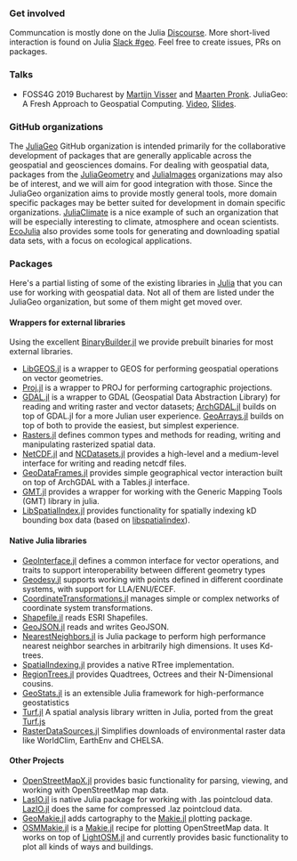 ### Get involved
Communcation is mostly done on the Julia [Discourse](https://discourse.julialang.org/c/domain/geo). More short-lived interaction is found on Julia [Slack #geo](https://julialang.org/slack/). Feel free to create issues, PRs on packages.

### Talks
- FOSS4G 2019 Bucharest by [Martijn Visser](https://github.com/visr) and [Maarten Pronk](https://github.com/evetion). JuliaGeo: A Fresh Approach to Geospatial Computing. [Video](https://media.ccc.de/v/bucharest-428-juliageo-a-fresh-approach-to-geospatial-computing), [Slides](https://nextjournal.com/juliageo/foss4g-2019).

### GitHub organizations
The [JuliaGeo](https://github.com/JuliaGeo) GitHub organization is intended primarily for the collaborative development of packages that are generally applicable across the geospatial and geosciences domains. For dealing with geospatial data, packages from the [JuliaGeometry](https://github.com/JuliaGeometry) and [JuliaImages](https://github.com/JuliaImages) organizations may also be of interest, and we will aim for good integration with those. Since the JuliaGeo organization aims to provide mostly general tools, more domain specific packages may be better suited for development in domain specific organizations. [JuliaClimate](https://github.com/JuliaClimate) is a nice example of such an organization that will be especially interesting to climate, atmosphere and ocean scientists.
[EcoJulia](https://github.com/EcoJulia) also provides some tools for generating and downloading spatial data sets, with a focus on ecological applications.

### Packages
Here's a partial listing of some of the existing libraries in [Julia](https://julialang.org/) that you can use for working with geospatial data. Not all of them are listed under the JuliaGeo organization, but some of them might get moved over.

#### Wrappers for external libraries
Using the excellent [BinaryBuilder.jl](https://binarybuilder.org/) we provide prebuilt binaries for most external libraries.
- [LibGEOS.jl](https://github.com/JuliaGeo/LibGEOS.jl) is a wrapper to GEOS for performing geospatial operations on vector geometries.
- [Proj.jl](https://github.com/JuliaGeo/Proj.jl) is a wrapper to PROJ for performing cartographic projections.
- [GDAL.jl](https://github.com/JuliaGeo/GDAL.jl) is a wrapper to GDAL (Geospatial Data Abstraction Library) for reading and writing raster and vector datasets; [ArchGDAL.jl](https://github.com/yeesian/ArchGDAL.jl) builds on top of GDAL.jl for a more Julian user experience. [GeoArrays.jl](https://github.com/evetion/GeoArrays.jl) builds on top of both to provide the easiest, but simplest experience.
- [Rasters.jl](https://github.com/rafaqz/Rasters.jl) defines common types and methods for reading, writing and manipulating rasterized spatial data.
- [NetCDF.jl](https://github.com/JuliaGeo/NetCDF.jl) and [NCDatasets.jl](https://github.com/Alexander-Barth/NCDatasets.jl) provides a high-level and a medium-level interface for writing and reading netcdf files.
- [GeoDataFrames.jl](https://github.com/evetion/GeoDataFrames.jl) provides simple geographical vector interaction built on top of ArchGDAL with a Tables.jl interface.
- [GMT.jl](https://github.com/joa-quim/GMT.jl) provides a wrapper for working with the Generic Mapping Tools (GMT) library in julia.
- [LibSpatialIndex.jl](https://github.com/JuliaGeo/LibSpatialIndex.jl) provides functionality for spatially indexing kD bounding box data (based on [libspatialindex](https://github.com/libspatialindex/libspatialindex)).

#### Native Julia libraries
- [GeoInterface.jl](https://github.com/JuliaGeo/GeoInterface.jl) defines a common interface for vector operations, and traits to support interoperability between different geometry types
- [Geodesy.jl](https://github.com/JuliaGeo/Geodesy.jl) supports working with points defined in different coordinate systems, with support for LLA/ENU/ECEF.
- [CoordinateTransformations.jl](https://github.com/JuliaGeometry/CoordinateTransformations.jl) manages simple or complex networks of coordinate system transformations.
- [Shapefile.jl](https://github.com/JuliaGeo/Shapefile.jl) reads ESRI Shapefiles.
- [GeoJSON.jl](https://github.com/JuliaGeo/GeoJSON.jl) reads and writes GeoJSON.
- [NearestNeighbors.jl](https://github.com/KristofferC/NearestNeighbors.jl) is Julia package to perform high performance nearest neighbor searches in arbitrarily high dimensions. It uses Kd-trees.
- [SpatialIndexing.jl](https://github.com/alyst/SpatialIndexing.jl) provides a native RTree implementation.
- [RegionTrees.jl](https://github.com/rdeits/RegionTrees.jl) provides Quadtrees, Octrees and their N-Dimensional cousins. 
- [GeoStats.jl](https://github.com/JuliaEarth/GeoStats.jl) is an extensible Julia framework for high-performance geostatistics
- [Turf.jl](https://github.com/philoez98/Turf.jl) A spatial analysis library written in Julia, ported from the great [Turf.js](https://turfjs.org/)
- [RasterDataSources.jl](https://github.com/EcoJulia/RasterDataSources.jl) Simplifies downloads of environmental raster data like WorldClim, EarthEnv and CHELSA. 

#### Other Projects
- [OpenStreetMapX.jl](https://github.com/pszufe/OpenStreetMapX.jl) provides basic functionality for parsing, viewing, and working with OpenStreetMap map data.
- [LasIO.jl](https://github.com/visr/LasIO.jl) is native Julia package for working with .las pointcloud data. [LazIO.jl](https://github.com/evetion/LazIO.jl) does the same for compressed .laz pointcloud data.
- [GeoMakie.jl](https://github.com/JuliaPlots/GeoMakie.jl) adds cartography to the [Makie.jl](https://makie.juliaplots.org/stable/) plotting package.
- [OSMMakie.jl](https://github.com/fbanning/OSMMakie.jl) is a [Makie.jl](https://makie.juliaplots.org/stable/) recipe for plotting OpenStreetMap data. It works on top of [LightOSM.jl](https://github.com/DeloitteDigitalAPAC/LightOSM.jl) and currently provides basic functionality to plot all kinds of ways and buildings.
